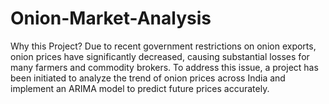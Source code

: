 # Onion-Market-Analysis

Why this Project?
Due to recent government restrictions on onion exports, onion prices have significantly decreased, causing substantial losses for many farmers and commodity brokers. To address this issue, a project has been initiated to analyze the trend of onion prices across India and implement an ARIMA model to predict future prices accurately.
